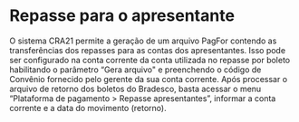 # Repasse para o apresentante

O sistema CRA21 permite a geração de um arquivo PagFor contendo as transferências dos repasses para as contas dos apresentantes. Isso pode ser configurado na conta corrente da conta utilizada no repasse por boleto habilitando o parâmetro “Gera arquivo" e preenchendo o código de Convênio fornecido pelo gerente da sua conta corrente. Após processar o arquivo de retorno dos boletos do Bradesco, basta acessar o menu “Plataforma de pagamento > Repasse apresentantes”, informar a conta corrente e a data do movimento (retorno).
